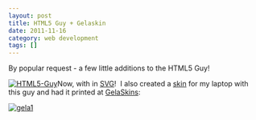 ```yaml
---
layout: post
title: HTML5 Guy + Gelaskin
date: 2011-11-16
category: web development
tags: []
---
```

By popular request - a few little additions to the HTML5 Guy!

[![](/assets/HTML5-Guy-237x300.png "HTML5-Guy")](/assets/HTML5-Guy.png)Now, with in [SVG](/assets/HTML5-Guy.svg)!  I also created a [skin](/assets/gela1.png) for my laptop with this guy and had it printed at [GelaSkins](http://www.gelaskins.com/):

[![](/assets/gela1-300x225.png "gela1")](/assets/gela1.png)
